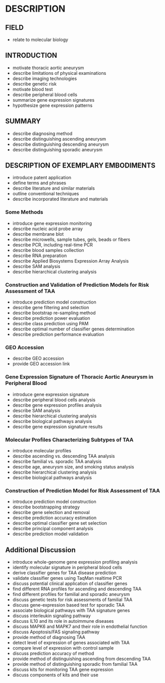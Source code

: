 # DESCRIPTION

## FIELD

- relate to molecular biology

## INTRODUCTION

- motivate thoracic aortic aneurysm
- describe limitations of physical examinations
- describe imaging technologies
- describe genetic risk
- motivate blood test
- describe peripheral blood cells
- summarize gene expression signatures
- hypothesize gene expression patterns

## SUMMARY

- describe diagnosing method
- describe distinguishing ascending aneurysm
- describe distinguishing descending aneurysm
- describe distinguishing sporadic aneurysm

## DESCRIPTION OF EXEMPLARY EMBODIMENTS

- introduce patent application
- define terms and phrases
- describe literature and similar materials
- outline conventional techniques
- describe incorporated literature and materials

### Some Methods

- introduce gene expression monitoring
- describe nucleic acid probe array
- describe membrane blot
- describe microwells, sample tubes, gels, beads or fibers
- describe PCR, including real-time PCR
- describe blood samples collection
- describe RNA preparation
- describe Applied Biosystems Expression Array Analysis
- describe SAM analysis
- describe hierarchical clustering analysis

### Construction and Validation of Prediction Models for Risk Assessment of TAA

- introduce prediction model construction
- describe gene filtering and selection
- describe bootstrap re-sampling method
- describe prediction power evaluation
- describe class prediction using PAM
- describe optimal number of classifier genes determination
- describe prediction performance evaluation

### GEO Accession

- describe GEO accession
- provide GEO accession link

### Gene Expression Signature of Thoracic Aortic Aneurysm in Peripheral Blood

- introduce gene expression signature
- describe peripheral blood cells analysis
- describe gene expression profiles analysis
- describe SAM analysis
- describe hierarchical clustering analysis
- describe biological pathways analysis
- describe gene expression signature results

### Molecular Profiles Characterizing Subtypes of TAA

- introduce molecular profiles
- describe ascending vs. descending TAA analysis
- describe familial vs. sporadic TAA analysis
- describe age, aneurysm size, and smoking status analysis
- describe hierarchical clustering analysis
- describe biological pathways analysis

### Construction of Prediction Model for Risk Assessment of TAA

- introduce prediction model construction
- describe bootstrapping strategy
- describe gene selection and removal
- describe prediction accuracy estimation
- describe optimal classifier gene set selection
- describe principal component analysis
- describe prediction model validation

## Additional Discussion

- introduce whole-genome gene expression profiling analysis
- identify molecular signature in peripheral blood cells
- derive classifier genes for TAA disease prediction
- validate classifier genes using TaqMan realtime PCR
- discuss potential clinical application of classifier genes
- find different RNA profiles for ascending and descending TAA
- find different profiles for familial and sporadic aneurysm
- discuss genetic tests for risk assessments of familial TAA
- discuss gene-expression based test for sporadic TAA
- associate biological pathways with TAA signature genes
- discuss interleukin signaling pathway
- discuss IL10 and its role in autoimmune diseases
- discuss MAPK6 and MAPK7 and their role in endothelial function
- discuss Apoptosis/FAS signaling pathway
- provide method of diagnosing TAA
- detect level of expression of genes associated with TAA
- compare level of expression with control sample
- discuss prediction accuracy of method
- provide method of distinguishing ascending from descending TAA
- provide method of distinguishing sporadic from familial TAA
- discuss kits for monitoring TAA gene expression
- discuss components of kits and their use

